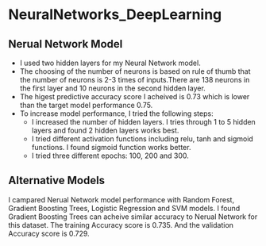 # NeuralNetworks_DeepLearning

## Nerual Network Model
  - I used two hidden layers for my Neural Network model. 
  - The choosing of the number of neurons is based on rule of thumb that the number of neurons is 2-3 times of inputs.There are 138 neurons in the first layer and 10 neurons in the second hidden layer. 
  - The higest predictive accuracy score I acheived is 0.73 which is lower than the target model performance 0.75. 
  - To increase model performance, I tried the following steps:
    - I increased the number of hidden layers. I tries through 1 to 5 hidden layers and found 2 hidden layers works best.
    - I tried different activation functions including relu, tanh and sigmoid functions. I found sigmoid function works better.
    - I tried three different epochs: 100, 200 and 300.

## Alternative Models
I campared Nerual Network model performance with Random Forest, Gradient Boosting Trees, Logistic Regression and SVM models. I found Gradient Boosting Trees can acheive similar accuracy to Nerual Network for this dataset. The training Accuracy score is 0.735. And the validation Accuracy score is 0.729.
